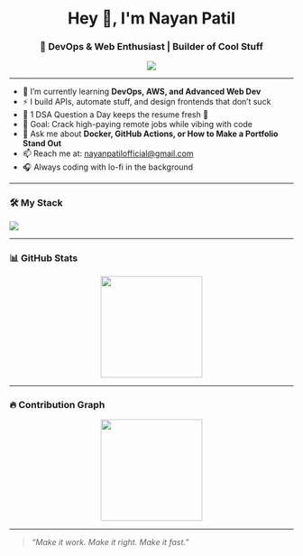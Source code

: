 <h1 align="center">Hey 👋, I'm Nayan Patil</h1>
<h3 align="center">🚀 DevOps & Web Enthusiast | Builder of Cool Stuff</h3>

<p align="center">
  <img src="https://readme-typing-svg.herokuapp.com?font=Fira+Code&size=24&pause=1000&color=F70000&center=true&vCenter=true&width=435&lines=Eat+Code+Sleep+Repeat;DevOps+%7C+AWS+%7C+GitHub+Actions;Learning+Something+Cool+Everyday" />
</p>

---

- 🌱 I’m currently learning **DevOps, AWS, and Advanced Web Dev**
- ⚡ I build APIs, automate stuff, and design frontends that don’t suck
- 🧠 1 DSA Question a Day keeps the resume fresh 💪
- 🎯 Goal: Crack high-paying remote jobs while vibing with code
- 💬 Ask me about **Docker, GitHub Actions, or How to Make a Portfolio Stand Out**
- 📫 Reach me at: nayanpatilofficial@gmail.com
- 🎧 Always coding with lo-fi in the background

---

### 🛠️ My Stack
<p align="left">
  <img src="https://skillicons.dev/icons?i=html,css,js,react,nodejs,java,python,aws,docker,kubernetes,git,github,vscode" />
</p>

---

### 📊 GitHub Stats
<p align="center">
  <img src="https://github-readme-stats.vercel.app/api?username=nayanpatil&show_icons=true&theme=radical" height="180px"/>
</p>

---

### 🔥 Contribution Graph
<p align="center">
  <img src="https://github-readme-streak-stats.herokuapp.com/?user=nayanpatil&theme=radical" height="180px"/>

</p>

---

> *“Make it work. Make it right. Make it fast.”*
